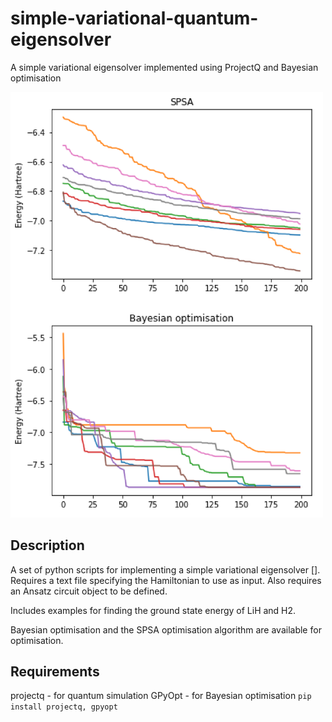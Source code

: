 # simple-variational-quantum-eigensolver
A simple variational eigensolver implemented using ProjectQ and Bayesian optimisation

<img src="example_results.png"  width="500" />

## Description
A set of python scripts for implementing a simple variational eigensolver [].
Requires a text file specifying the Hamiltonian to use as input.
Also requires an Ansatz circuit object to be defined.

Includes examples for finding the ground state energy of LiH and H2.

Bayesian optimisation and the SPSA optimisation algorithm are available for optimisation.

## Requirements
projectq - for quantum simulation
GPyOpt - for Bayesian optimisation
`pip install projectq, gpyopt`
